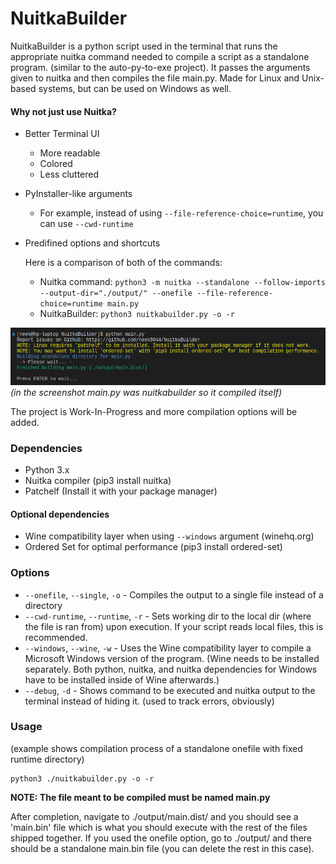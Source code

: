 # NuitkaBuilder

NuitkaBuilder is a python script used in the terminal that runs the appropriate nuitka command needed to compile a script as a standalone program. (similar to the auto-py-to-exe project). It passes the arguments given to nuitka and then compiles the file main.py. Made for Linux and Unix-based systems, but can be used on Windows as well. 

#### Why not just use Nuitka?
- Better Terminal UI
  - More readable
  - Colored
  - Less cluttered

- PyInstaller-like arguments
  - For example, instead of using `--file-reference-choice=runtime`, you can use `--cwd-runtime`

- Predifined options and shortcuts

  Here is a comparison of both of the commands:
  - Nuitka command: `python3 -m nuitka --standalone --follow-imports --output-dir="./output/" --onefile --file-reference-choice=runtime main.py`
   - NuitkaBuilder: `python3 nuitkabuilder.py -o -r`

![screenshot](https://github.com/neek8044/NuitkaBuilder/blob/master/screenshot.png?raw=true)
*(in the screenshot main.py was nuitkabuilder so it compiled itself)*

The project is Work-In-Progress and more compilation options will be added.

### Dependencies
- Python 3.x
- Nuitka compiler (pip3 install nuitka)
- Patchelf (Install it with your package manager)

#### Optional dependencies
- Wine compatibility layer when using `--windows` argument (winehq.org)
- Ordered Set for optimal performance (pip3 install ordered-set)

### Options
- `--onefile`, `--single`, `-o` - Compiles the output to a single file instead of a directory
- `--cwd-runtime`, `--runtime`, `-r` - Sets working dir to the local dir (where the file is ran from) upon execution. If your script reads local files, this is recommended.
- `--windows`, `--wine`, `-w` - Uses the Wine compatibility layer to compile a Microsoft Windows version of the program. (Wine needs to be installed separately. Both python, nuitka, and nuitka dependencies for Windows have to be installed inside of Wine afterwards.)
- `--debug`, `-d` - Shows command to be executed and nuitka output to the terminal instead of hiding it. (used to track errors, obviously)

### Usage
(example shows compilation process of a standalone onefile with fixed runtime directory)
```
python3 ./nuitkabuilder.py -o -r
```
**NOTE: The file meant to be compiled must be named main.py**

After completion, navigate to ./output/main.dist/ and you should see a 'main.bin' file which is what you should execute with the rest of the files shipped together. If you used the onefile option, go to ./output/ and there should be a standalone main.bin file (you can delete the rest in this case).
